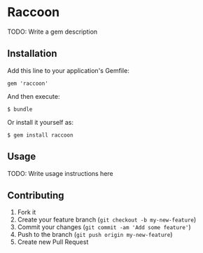 # Raccoon

TODO: Write a gem description

## Installation

Add this line to your application's Gemfile:

    gem 'raccoon'

And then execute:

    $ bundle

Or install it yourself as:

    $ gem install raccoon

## Usage

TODO: Write usage instructions here

## Contributing

1. Fork it
2. Create your feature branch (`git checkout -b my-new-feature`)
3. Commit your changes (`git commit -am 'Add some feature'`)
4. Push to the branch (`git push origin my-new-feature`)
5. Create new Pull Request

